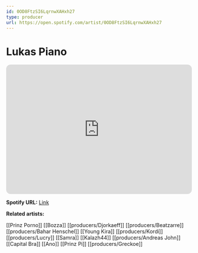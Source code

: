 ```yaml
---
id: 0OD8FtzSI6LqrnwXAHxh27
type: producer
url: https://open.spotify.com/artist/0OD8FtzSI6LqrnwXAHxh27
---
```

# Lukas Piano

<iframe style="border-radius:12px" src="https://open.spotify.com/embed/artist/0OD8FtzSI6LqrnwXAHxh27" width="100%" height="352" frameBorder="0" allowfullscreen="" allow="autoplay; clipboard-write; encrypted-media; fullscreen; picture-in-picture" loading="lazy"></iframe>

**Spotify URL:** [Link](https://open.spotify.com/artist/0OD8FtzSI6LqrnwXAHxh27)

**Related artists:**

[[Prinz Porno]]
[[Bozza]]
[[producers/Djorkaeff]]
[[producers/Beatzarre]]
[[producers/Bahar Henschel]]
[[Young Kira]]
[[producers/Kordi]]
[[producers/Lucry]]
[[Samra]]
[[Kalazh44]]
[[producers/Andreas John]]
[[Capital Bra]]
[[Ano]]
[[Prinz Pi]]
[[producers/Greckoe]]
